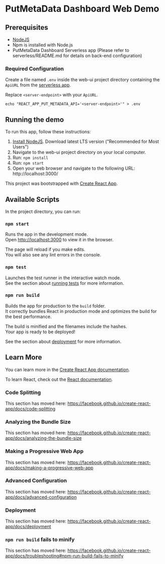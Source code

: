 # PutMetaData Dashboard Web Demo

## Prerequisites

* [NodeJS](https://nodejs.org/)
* Npm is installed with Node.js
* PutMetaData Dashboard Serverless app (Please refer to serverless/README.md for details on back-end configuration)

### Required Configuration

Create a file named `.env` inside the web-ui project directory containing the `ApiURL` from the [serverless app](../serverless).

Replace `<server-endpoint>` with your `ApiURL`.

```
echo "REACT_APP_PUT_METADATA_API='<server-endpoint>'" > .env
```

## Running the demo

To run this app, follow these instructions:

1. [Install NodeJS](https://nodejs.org/). Download latest LTS version ("Recommended for Most Users")
2. Navigate to the web-ui project directory on your local computer.
3. Run: `npm install`
4. Run: `npm start`
5. Open your web browser and navigate to the following URL: http://localhost:3000/

This project was bootstrapped with [Create React App](https://github.com/facebook/create-react-app).

## Available Scripts

In the project directory, you can run:

### `npm start`

Runs the app in the development mode.<br />
Open [http://localhost:3000](http://localhost:3000) to view it in the browser.

The page will reload if you make edits.<br />
You will also see any lint errors in the console.

### `npm test`

Launches the test runner in the interactive watch mode.<br />
See the section about [running tests](https://facebook.github.io/create-react-app/docs/running-tests) for more information.

### `npm run build`

Builds the app for production to the `build` folder.<br />
It correctly bundles React in production mode and optimizes the build for the best performance.

The build is minified and the filenames include the hashes.<br />
Your app is ready to be deployed!

See the section about [deployment](https://facebook.github.io/create-react-app/docs/deployment) for more information.

## Learn More

You can learn more in the [Create React App documentation](https://facebook.github.io/create-react-app/docs/getting-started).

To learn React, check out the [React documentation](https://reactjs.org/).

### Code Splitting

This section has moved here: https://facebook.github.io/create-react-app/docs/code-splitting

### Analyzing the Bundle Size

This section has moved here: https://facebook.github.io/create-react-app/docs/analyzing-the-bundle-size

### Making a Progressive Web App

This section has moved here: https://facebook.github.io/create-react-app/docs/making-a-progressive-web-app

### Advanced Configuration

This section has moved here: https://facebook.github.io/create-react-app/docs/advanced-configuration

### Deployment

This section has moved here: https://facebook.github.io/create-react-app/docs/deployment

### `npm run build` fails to minify

This section has moved here: https://facebook.github.io/create-react-app/docs/troubleshooting#npm-run-build-fails-to-minify
